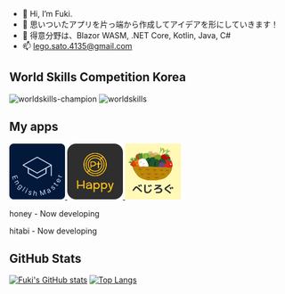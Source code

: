 - 👋 Hi, I’m Fuki.
- 👀 思いついたアプリを片っ端から作成してアイデアを形にしていきます！
- 🌱 得意分野は、Blazor WASM, .NET Core, Kotlin, Java, C#
- 📫 lego.sato.4135@gmail.com

## World Skills Competition Korea
![worldskills-champion](https://user-images.githubusercontent.com/106070646/196856917-92dc26d2-373b-46fe-81d2-98c57e73d417.png)
![worldskills](https://user-images.githubusercontent.com/106070646/196856942-c81b7e78-c8ae-4a1a-80c6-d013ac89dd64.png)

## My apps
<a href="https://fukicycle.github.io/english-master" target="_blank">
  <img height="100" width="100" src="https://github.com/fukicycle/english-master/blob/master/EnglishMaster.Client/wwwroot/icon-192.png"/>
</a>

<a href="https://fukicycle.github.io/happy" target="_blank">
  <img height="100" width="100" src="https://github.com/fukicycle/happy/blob/main/frontend/wwwroot/icon-192.png"/>
</a>

<a href="https://fukicycle.github.io/Vegelog" target="_blank">
  <img height="100" width="100" src="https://github.com/fukicycle/Vegelog/blob/master/Vegelog.Client/wwwroot/icon-192.png"/>
</a>

honey - Now developing

hitabi - Now developing

## GitHub Stats
[![Fuki's GitHub stats](https://github-readme-stats.vercel.app/api?username=fukicycle&theme=tokyonight&show_icons=true)](https://github.com/anuraghazra/github-readme-stats)
[![Top Langs](https://github-readme-stats.vercel.app/api/top-langs/?username=fukicycle&theme=tokyonight&layout=compact)](https://github.com/anuraghazra/github-readme-stats)

